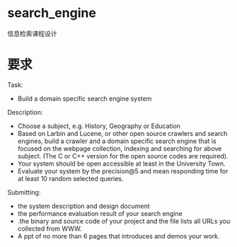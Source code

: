 # search_engine
信息检索课程设计

# 要求

Task: 

- Build a domain specific search engine system

Description:

- Choose a subject, e.g. History, Geography or Education
- Based on Larbin and Lucene, or other open source crawlers and search engines, build a crawler and a domain specific search engine that is focused on the webpage collection, indexing and searching for above subject. (The C or C++ version for the open source codes are required).
- Your system should be open accessible at least in the University Town.
- Evaluate your system by the precision@5 and mean responding time for at least 10 random selected queries.

Submitting:

- the system description and design document
- the performance evaluation result of your search engine
- .the binary and source code of your project and the file lists all URLs you collected from WWW.
- A ppt of no more than 6 pages that introduces and demos your work. 
